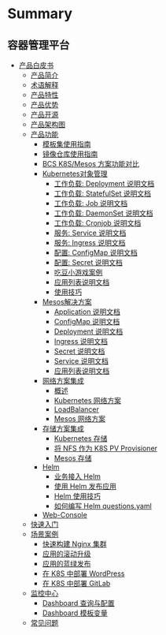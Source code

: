# Summary

## 容器管理平台
* [产品白皮书]()
    * [产品简介](产品白皮书/Introduction/README.md)
    * [术语解释](产品白皮书/Concepts/Concepts_Terminology.md)
    * [产品特性](产品白皮书/Function/features.md)
    * [产品优势](产品白皮书/Function/superiority.md)
    * [产品开源](产品白皮书/Function/opensource.md)
    * [产品架构图](产品白皮书/Architecture/Architecture.md)
    * [产品功能]()
        * [模板集使用指南](产品白皮书/Function/TemplateIntroduce.md)
        * [镜像仓库使用指南](产品白皮书/Function/HarborGuide.md)
        * [BCS K8S/Mesos 方案功能对比](产品白皮书/Function/K8S_Mesos_compare.md)
        * [Kubernetes对象管理]()
            * [工作负载: Deployment 说明文档](产品白皮书/Function/k8s/workload/deployment.md)
            * [工作负载: StatefulSet 说明文档](产品白皮书/Function/k8s/workload/statefulset.md)
            * [工作负载: Job 说明文档](产品白皮书/Function/k8s/workload/job.md)
            * [工作负载: DaemonSet 说明文档](产品白皮书/Function/k8s/workload/daemonset.md)
            * [工作负载: Cronjob 说明文档](产品白皮书/Function/k8s/workload/cronjob.md)
            * [服务: Service 说明文档](产品白皮书/Function/k8s/service/service.md)
            * [服务: Ingress 说明文档](产品白皮书/Function/k8s/service/ingress.md)
            * [配置: ConfigMap 说明文档](产品白皮书/Function/k8s/config/configmap.md)
            * [配置: Secret 说明文档](产品白皮书/Function/k8s/config/secret.md)
            * [吃豆小游戏案例](产品白皮书/Function/k8s/RumpetrollDoc.md)
            * [应用列表说明文档](产品白皮书/Function/k8s/ApplicationDoc.md)
            * [使用技巧](产品白皮书/Function/k8s/Skills.md)
        * [Mesos解决方案]()
            * [Application 说明文档](产品白皮书/Function/mesos/application.md)
            * [ConfigMap 说明文档](产品白皮书/Function/mesos/configmap.md)
            * [Deployment 说明文档](产品白皮书/Function/mesos/deployment.md)
            * [Ingress 说明文档](产品白皮书/Function/mesos/ingress.md)
            * [Secret 说明文档](产品白皮书/Function/mesos/secret.md)
            * [Service 说明文档](产品白皮书/Function/mesos/service.md)
            * [应用列表说明文档](产品白皮书/Function/mesos/ApplicationDoc.md)
        * [网络方案集成]()
            * [概述](产品白皮书/Function/NetworkSolution/README.md)
            * [Kubernetes 网络方案](产品白皮书/Function/NetworkSolution/k8s/kubernetes.md)
            * [LoadBalancer](产品白皮书/Function/NetworkSolution/k8s/LoadBalancer.md)
            * [Mesos 网络方案](产品白皮书/Function/NetworkSolution/mesos.md)
        * [存储方案集成]()
            * [Kubernetes 存储](产品白皮书/Function/StorageSolution/kubernetes.md)
            * [将 NFS 作为 K8S PV Provisioner](产品白皮书/Function/StorageSolution/K8s_NFS_Client_Provisioner.md)
            * [Mesos 存储](产品白皮书/Function/StorageSolution/mesos.md)
        * [Helm]()
            * [业务接入 Helm](产品白皮书/Function/helm/ServiceAccess.md)
            * [使用 Helm 发布应用](产品白皮书/Function/helm/Release.md)
            * [Helm 使用技巧](产品白皮书/Function/helm/Skills.md)
            * [如何编写 Helm questions.yaml](产品白皮书/Function/helm/WriteQuestionsYaml.md)
        * [Web-Console](产品白皮书/Function/web_console/Description.md)
    * [快速入门](产品白皮书/QuickStart/QuickStart.md)
    * [场景案例]()
        * [快速构建 Nginx 集群](产品白皮书/Scenes/Bcs_deploy_nginx_cluster.md)
        * [应用的滚动升级](产品白皮书/Scenes/Bcs_app_Rolling_Update_Deployment.md)
        * [应用的蓝绿发布](产品白皮书/Scenes/Bcs_blue_green_deployment.md)
        * [在 K8S 中部署 WordPress](产品白皮书/Scenes/Deploy_wordpress.md)
        * [在 K8S 中部署 GitLab](产品白皮书/Scenes/Deploy_gitlab_ce.md)
    * [监控中心]()
        * [Dashboard 查询与配置](产品白皮书/monitor/Dashboard/DashboardSearch.md)
        * [Dashboard 模板变量](产品白皮书/monitor/Dashboard/DashboardTemplate.md)
    * [常见问题](产品白皮书/FAQ/faq.md)